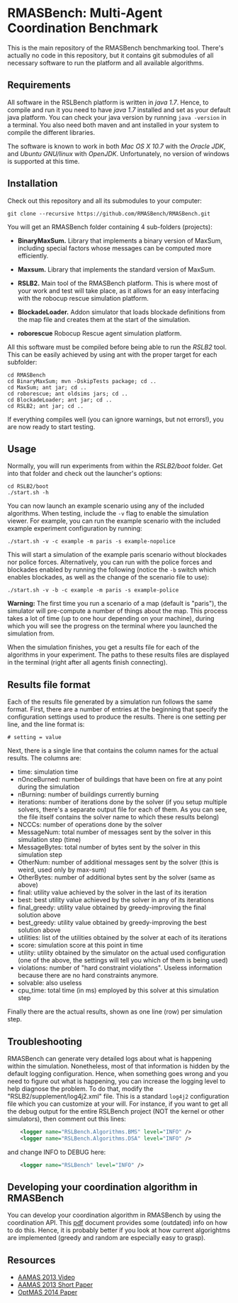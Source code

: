 RMASBench: Multi-Agent Coordination Benchmark
=============================================

This is the main repository of the RMASBench benchmarking tool. There's actually no code in this repository, but it contains git submodules of all necessary software to run the platform and all available algorithms.

Requirements
------------

All software in the RSLBench platform is written in *java 1.7*. Hence, to compile and run it you need to have *java 1.7* installed and set as your default java platform. You can check your java version by running `java -version` in a terminal. You also need both maven and ant installed in your system to compile the different libraries.

The software is known to work in both *Mac OS X 10.7* with the *Oracle JDK*, and *Ubuntu GNU/linux* with *OpenJDK*. Unfortunately, no version of windows is supported at this time.

Installation
------------

Check out this repository and all its submodules to your computer:

    git clone --recursive https://github.com/RMASBench/RMASBench.git

You will get an RMASBench folder containing 4 sub-folders (projects):

- **BinaryMaxSum.** 
    Library that implements a binary version of MaxSum, including special factors whose messages can be computed more efficiently.

- **Maxsum.**
    Library that implements the standard version of MaxSum.

- **RSLB2.**
    Main tool of the RMASBench platform. This is where most of your work and test will take place, as it allows for an easy interfacing with the robocup rescue simulation platform.

- **BlockadeLoader.**
    Addon simulator that loads blockade definitions from the map file and creates them at the start of the simulation.

- **roborescue**
    Robocup Rescue agent simulation platform.

All this software must be compiled before being able to run the *RSLB2* tool. This can be easily achieved by using ant with the proper target for each subfolder:

    cd RMASBench
    cd BinaryMaxSum; mvn -DskipTests package; cd ..
    cd MaxSum; ant jar; cd ..
    cd roborescue; ant oldsims jars; cd ..
    cd BlockadeLoader; ant jar; cd ..
    cd RSLB2; ant jar; cd ..

If everything compiles well (you can ignore warnings, but not errors!), you are now ready to
start testing. 


Usage
-----

Normally, you will run experiments from within the *RSLB2/boot* folder. Get into that folder and check out the launcher's options:

    cd RSLB2/boot
    ./start.sh -h

You can now launch an example scenario using any of the included algorithms. When testing, include the `-v` flag to enable the simulation viewer. For example, you can run the example scenario with the included example experiment configuration by running:

    ./start.sh -v -c example -m paris -s example-nopolice

This will start a simulation of the example paris scenario without blockades nor police forces. Alternatively, you can run with the police forces and blockades enabled by running the following (notice the `-b` switch which enables blockades, as well as the change of the scenario file to use):

    ./start.sh -v -b -c example -m paris -s example-police

**Warning:** The first time you run a scenario of a map (default is "paris"), the simulator will pre-compute a number of things about the map. This process takes a lot of time (up to one hour depending on your machine), during which you will see the progress on the terminal where you launched the simulation from.

When the simulation finishes, you get a results file for each of the algorithms in your experiment. The paths to these results files are displayed in the terminal (right after all agents finish connecting).


Results file format
-------------------

Each of the results file generated by a simulation run follows the same format. First, there are a number of entries at the beginning that specify the configuration settings used to produce the results. There is one setting per line, and the line format is:

    # setting = value

Next, there is a single line that contains the column names for the actual results. The columns are:

- time: simulation time
- nOnceBurned: number of buildings that have been on fire at any point during the simulation
- nBurning: number of buildings currently burning
- iterations: number of iterations done by the solver (if you setup multiple solvers, there's a separate output file for each of them. As you can see, the file itself contains the solver name to which these results belong)
- NCCCs: number of operations done by the solver
- MessageNum: total number of messages sent by the solver in this simulation step (time)
- MessageBytes: total number of bytes sent by the solver in this simulation step
- OtherNum: number of additional messages sent by the solver (this is weird, used only by max-sum)
- OtherBytes: number of additional bytes sent by the solver (same as above)
- final: utility value achieved by the solver in the last of its iteration
- best: best utility value achieved by the solver in any of its iterations
- final_greedy: utility value obtained by greedy-improving the final solution above
- best_greedy: utility value obtained by greedy-improving the best solution above
- utilities: list of the utilities obtained by the solver at each of its iterations
- score: simulation score at this point in time
- utility: utility obtained by the simulator on the actual used configuration (one of the above, the settings will tell you which of them is being used)
- violations: number of "hard constraint violations". Useless information because there are no hard constraints anymore.
- solvable: also useless
- cpu_time: total time (in ms) employed by this solver at this simulation step

Finally there are the actual results, shown as one line (row) per simulation step.


Troubleshooting
---------------

RMASBench can generate very detailed logs about what is happening within the simulation. Nonetheless, most of that information is hidden by the default logging configuration. Hence, when something goes wrong and you need to figure out what is happening, you can increase the logging level to help diagnose the problem. To do that, modify the "RSLB2/supplement/log4j2.xml" file. This is a standard `log4j2` configuration file which you can customize at your will. For instance, if you want to get all the debug output for the entire RSLBench project (NOT the kernel or other simulators), then comment out this lines:

```xml
    <logger name="RSLBench.Algorithms.BMS" level="INFO" />
    <logger name="RSLBench.Algorithms.DSA" level="INFO" />
```

and change INFO to DEBUG here:

```xml
    <logger name="RSLBench" level="INFO" />
```

Developing your coordination algorithm in RMASBench
---------------------------------------------

You can develop your coordination algorithm in RMASBench by using the coordination API.
This [pdf](https://github.com/RMASBench/RSLB2/raw/master/docs/rmas_benchmark.pdf) document provides some (outdated) info on how to do this. Hence, it is probably better if you look at how current algorightms are implemented (greedy and random are especially easy to grasp).

Resources
--------

* [AAMAS 2013 Video](https://www.youtube.com/watch?v=39y6tkhv5O4)
* [AAMAS 2013 Short Paper](http://www.ifaamas.org/Proceedings/aamas2013/docs/p1195.pdf)
* [OptMAS 2014 Paper](http://www.cs.nmsu.edu/~wyeoh/optmas-dcr2014/docs/optmasdcr2014_submission_9.pdf)
